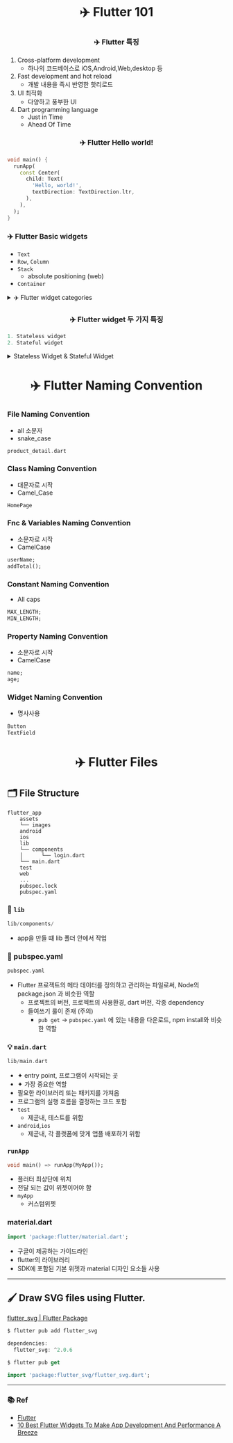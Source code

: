# <p align="center">✈️ Flutter 101</p>

### <p align="center">✈️ Flutter 특징</p>

1. Cross-platform development
   - 하나의 코드베이스로 iOS,Android,Web,desktop 등
2. Fast development and hot reload
   - 개발 내용을 즉시 반영한 핫리로드
3. UI 최적화
   - 다양하고 풍부한 UI
4. Dart programming language
   - Just in Time
   - Ahead Of Time

### <p align="center">✈️ Flutter Hello world!</p>

```dart
void main() {
  runApp(
    const Center(
      child: Text(
        'Hello, world!',
        textDirection: TextDirection.ltr,
      ),
    ),
  );
}
```

### ✈️ Flutter Basic widgets

- `Text`
- `Row`, `Column`
- `Stack`
  - absolute positioning (web)
- `Container`

<details>
<summary>✈️ Flutter widget categories</summary>

### ✈️ Flutter widget categories

- Accessibility;
- Assets, Images, and Icons;
- Async;
- Animation and Motion;
- Basics;
- Input;
- Interaction Models;
- Layout;
- Cupertino widget; (iOS)
- Material Components; (android)
- Painting and Effects;
- Scrolling;
- Styling;
- Text;
</details>

### <p align="center">✈️ Flutter widget 두 가지 특징</p>

```dart
1. Stateless widget
2. Stateful widget
```

<details> 
<summary> Stateless Widget & Stateful Widget</summary>

### Stateless Widget

1. Stateless
1. 한 번 그려진 후에는 변경불가
1. 상태가 변하지 않는 정적 요소
   - e.g. 텍스트 레이블, 버튼, 아이콘 등이 Stateless 위젯
1. Stateless 위젯은 `StatelessWidget` 클래스를 상속받아 구현

### Stateful Widget:

1. Stateful 위젯은 내부 상태 가짐
1. 상태가 변경될 때마다 UI가 다시 그려짐
1. 사용자 입력, 데이터 변경 등과 같이 동적인 상황에 맞게 UI를 업데이트해야 할 때 주로 사용
   - e.g. 사용자가 입력한 내용을 반영하는 폼 필드나 동적으로 데이터를 로딩하고 표시하는 리스트
1. Stateful 위젯은 `StatefulWidget` 클래스를 상속받아 구현

> Stateful 위젯은 `createState()` 메서드를 사용하여 State 객체를 생성하고, 이 객체는 해당 위젯의 상태를 유지합니다. 상태가 변경될 때마다 build() 메서드가 호출되어 UI를 다시 그립니다. State 객체는 변경 가능한 상태를 저장하고, 상태가 변경될 때마다 UI를 업데이트하는 데 사용됩니다.

### setState method

- 상태변화를 알리는 코드

```dart
@protected
    void setState(
        VoidCallback fn
)
```

```dart
setState(() { _myState = newValue; });

```

</details>

# <p align="center">✈️ Flutter Naming Convention</p>

### File Naming Convention

- all 소문자
- snake_case

```dart
product_detail.dart
```

### Class Naming Convention

- 대문자로 시작
- Camel_Case

```dart
HomePage
```

### Fnc & Variables Naming Convention

- 소문자로 시작
- CamelCase

```dart
userName;
addTotal();
```

### Constant Naming Convention

- All caps

```dart
MAX_LENGTH;
MIN_LENGTH;
```

### Property Naming Convention

- 소문자로 시작
- CamelCase

```dart
name;
age;
```

### Widget Naming Convention

- 명사사용

```dart
Button
TextField
```

# <p align="center">✈️ Flutter Files</p>

## 🗂️ File Structure

```
flutter_app
    assets
    └── images
    android
    ios
    lib
    └── components
    │      └── login.dart
    └── main.dart
    test
    web
    ...
    pubspec.lock
    pubspec.yaml
```

### 🗽 `lib`

```dart
lib/components/
```

- app을 만들 떄 lib 폴더 안에서 작업

### 📍 pubspec.yaml

```dart
pubspec.yaml
```

- Flutter 프로젝트의 메타 데이터를 정의하고 관리하는 파일로써, Node의 package.json 과 비슷한 역할
  - 프로젝트의 버전, 프로젝트의 사용환경, dart 버전, 각종 dependency
  - 들여쓰기 룰이 존재 (주의)
    - `pub get` → `pubspec.yaml` 에 있는 내용을 다운로드, npm install와 비슷한 역할

### 💡 `main.dart`

```dart
lib/main.dart
```

- ✦ entry point, 프로그램이 시작되는 곳
- ✦ 가장 중요한 역할
- 필요한 라이브러리 또는 패키지를 가져옴
- 프로그램의 실행 흐름을 결정하는 코드 포함
- `test`
  - 제곧내, 테스트를 위함
- `android`,`ios`
  - 제곧내, 각 플랫폼에 맞게 앱플 배포하기 위함

### `runApp`

```dart
void main() => runApp(MyApp());
```

- 플러터 최상단에 위치
- 전달 되는 값이 위젯이어야 함
- `myApp`
  - 커스텀위젯

### material.dart

```dart
import 'package:flutter/material.dart';
```

- 구글이 제공하는 가이드라인
- flutter의 라이브러리
- SDK에 포함된 기본 위젯과 material 디자인 요소들 사용

---

## 🖌️ Draw SVG files using Flutter.

[flutter_svg | Flutter Package](https://pub.dev/packages/flutter_svg/install)

```dart
$ flutter pub add flutter_svg
```

```dart
dependencies:
  flutter_svg: ^2.0.6
```

```dart
$ flutter pub get
```

```dart
import 'package:flutter_svg/flutter_svg.dart';
```

---

### 📚 Ref

- [Flutter](https://docs.flutter.dev/ui/widgets-intro)
- [10 Best Flutter Widgets To Make App Development And Performance A Breeze](https://kodytechnolab.com/blog/top-10-flutter-widgets/)
